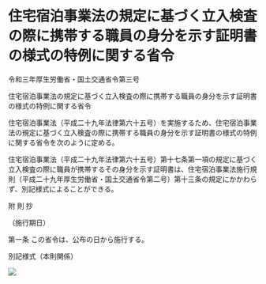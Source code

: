 # 住宅宿泊事業法の規定に基づく立入検査の際に携帯する職員の身分を示す証明書の様式の特例に関する省令

令和三年厚生労働省・国土交通省令第三号

住宅宿泊事業法の規定に基づく立入検査の際に携帯する職員の身分を示す証明書の様式の特例に関する省令

住宅宿泊事業法（平成二十九年法律第六十五号）を実施するため、住宅宿泊事業法の規定に基づく立入検査の際に携帯する職員の身分を示す証明書の様式の特例に関する省令を次のように定める。

住宅宿泊事業法（平成二十九年法律第六十五号）第十七条第一項の規定に基づく立入検査の際に職員が携帯するその身分を示す証明書は、住宅宿泊事業法施行規則（平成二十九年厚生労働省・国土交通省令第二号）第十三条の規定にかかわらず、別記様式によることができる。

附 則 抄

（施行期日）

第一条 この省令は、公布の日から施行する。

別記様式（本則関係）

![](/./pict/R03F190160003_001.jpg)
